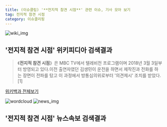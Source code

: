 ```yaml
---
title: (이슈클립) '**전지적 참견 시점**' 관련 이슈, 기사 모아 보기
tag: 전지적 참견 시점
category: 이슈클리핑
---
```

![wiki_img](https://user-images.githubusercontent.com/42597476/44503234-41136a80-a6d0-11e8-9071-6fc6418eafe4.png)
## **'**전지적 참견 시점**'** 위키피디아 검색결과
>《**전지적 참견 시점**》은 MBC TV에서 텔레비전 프로그램이며 2018년 3월 3일부터 방영되고 있다.이전 출연자였던 김생민이 운전을 하면서 제작진과 전화를 하는 장면이 전파를 탔고 이 과정에서 방통심의위로부터 '의견제시' 조치를 받았다.[1]

<a href="https://ko.wikipedia.org/wiki/전지적 참견 시점" target="_blank">위키백과 전체보기</a>

![wordcloud](https://s3.ap-northeast-2.amazonaws.com/lyrics101-wordcloud/2018-09-29-1538230212.png)
![news_img](https://user-images.githubusercontent.com/42597476/44507050-1206f400-a6e4-11e8-8d98-7ffbfebb353f.png)
## **'**전지적 참견 시점**'** 뉴스속보 검색결과

